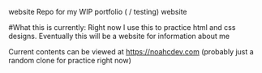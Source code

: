 website
Repo for my WIP portfolio ( / testing) website 

#What this is currently:
Right now I use this to practice html and css designs.
Eventually this will be a website for information about me

Current contents can be viewed at https://noahcdev.com
(probably just a random clone for practice right now)
